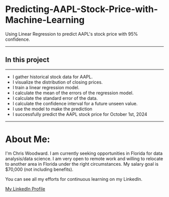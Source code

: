 # Predicting-AAPL-Stock-Price-with-Machine-Learning
Using Linear Regression to predict AAPL's stock price with 95% confidence.
***

## In this project
***

* I gather historical stock data for AAPL.
* I visualize the distribution of closing prices.
* I train a linear regression model.
* I calculate the mean of the errors of the regression model.
* I calculate the standard error of the data.
* I calculate the confidence interval for a future unseen value.
* I use the model to make the prediction
* I successfully predict the AAPL stock price for October 1st, 2024

***

# About Me:

I'm Chris Woodward. I am currently seeking opportunities in Florida for data analysis/data science. I am very open to remote work and willing to relocate to another area in Florida under the right circumstances. My salary goal is $70,000 (not including benefits).

You can see all my efforts for continuous learning on my LinkedIn.

[My LinkedIn Profile](https://www.linkedin.com/in/christopher-woodward-b24b43316/)
